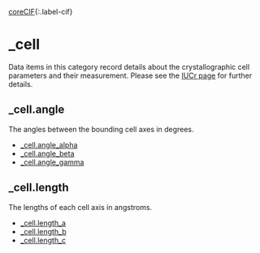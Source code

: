 [0]: #
[1]: https://www.iucr.org/resources/cif/dictionaries/browse/cif_core
[2]: https://www.iucr.org/resources/cif/dictionaries/browse/cif_pd

[coreCIF][1]{:.label-cif}

# \_cell

Data items in this category record details about the crystallographic cell parameters and their measurement. Please see the [IUCr page](https://www.iucr.org/__data/iucr/cifdic_html/3/CORE_DIC/CCELL.html) for further details.

## \_cell.angle

The angles between the bounding cell axes in degrees.

* [\_cell.angle_alpha](https://www.iucr.org/__data/iucr/cifdic_html/3/CORE_DIC/Icell.angle_alpha.html)
* [\_cell.angle_beta](https://www.iucr.org/__data/iucr/cifdic_html/3/CORE_DIC/Icell.angle_beta.html)
* [\_cell.angle_gamma](https://www.iucr.org/__data/iucr/cifdic_html/3/CORE_DIC/Icell.angle_gamma.html)

## \_cell.length

The lengths of each cell axis in angstroms.

* [\_cell.length_a](https://www.iucr.org/__data/iucr/cifdic_html/3/CORE_DIC/Icell.length_a.html)
* [\_cell.length_b](https://www.iucr.org/__data/iucr/cifdic_html/3/CORE_DIC/Icell.length_b.html)
* [\_cell.length_c](https://www.iucr.org/__data/iucr/cifdic_html/3/CORE_DIC/Icell.length_c.html)
